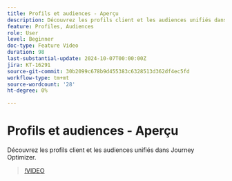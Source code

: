 ```yaml
---
title: Profils et audiences - Aperçu
description: Découvrez les profils client et les audiences unifiés dans Journey Optimizer.
feature: Profiles, Audiences
role: User
level: Beginner
doc-type: Feature Video
duration: 98
last-substantial-update: 2024-10-07T00:00:00Z
jira: KT-16291
source-git-commit: 30b2099c678b9d455383c6328513d362df4ec5fd
workflow-type: tm+mt
source-wordcount: '28'
ht-degree: 0%

---
```



# Profils et audiences - Aperçu

Découvrez les profils client et les audiences unifiés dans Journey Optimizer.

>[!VIDEO](https://video.tv.adobe.com/v/3432671/?learn=on)
